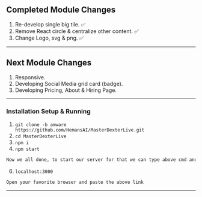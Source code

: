 
## Completed Module Changes

1. Re-develop single big tile. ✅
2. Remove React circle & centralize other content. ✅
3. Change Logo, svg & png. ✅
---

## Next Module Changes

1. Responsive.
2. Developing Social Media grid card (badge).
3. Developing Pricing, About & Hiring Page.

---

### Installation Setup & Running


1. `git clone -b amware https://github.com/HemansAI/MasterDexterLive.git`
2. `cd MasterDexterLive`
3. `npm i`
4. `npm start`
```bash
Now we all done, to start our server for that we can type above cmd and to verify check your cmd console 
```
6. `localhost:3000`
```bash
Open your favorite browser and paste the above link
```

---




